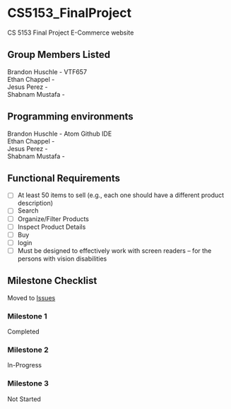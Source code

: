 # CS5153_FinalProject

CS 5153 Final Project E-Commerce website

## Group Members Listed

Brandon Huschle - VTF657  
Ethan Chappel -  
Jesus Perez -  
Shabnam Mustafa -

## Programming environments

Brandon Huschle - Atom Github IDE  
Ethan Chappel -  
Jesus Perez -  
Shabnam Mustafa -

## Functional Requirements

<!---
Add requirements here as we go so that we can keep organized
Add an X inside the box in order to check that we have completed each requirement
Feel free to add comments like this one under or next to the requirement to keep track of which individual
or team completed each requirement.
-->

- [ ] At least 50 items to sell (e.g., each one should have a different product description)
- [ ] Search
- [ ] Organize/Filter Products
- [ ] Inspect Product Details
- [ ] Buy
- [ ] login
- [ ] Must be designed to effectively work with screen readers – for the persons with vision disabilities

## Milestone Checklist

Moved to [Issues](https://github.com/bhuschle/CS5153_FinalProject/issues)

### Milestone 1

Completed

### Milestone 2

In-Progress

### Milestone 3

Not Started
